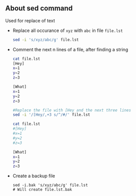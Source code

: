 ## About sed command
Used for replace of text

* Replace all occurance of `xyz` with `abc` in file `file.lst`
    ```bash
    sed -i 's/xyz/abc/g' file.lst
    ```
* Comment the next n lines of a file, after finding a string
    ```bash
    cat file.lst
    [Hey]
    x=1
    y=2
    z=3

    [What]
    x=1
    y=2
    z=3

    #Replace the file with [Hey and the next three lines
    sed -i '/[Hey/,+3 s/^/#/' file.lst

    cat file.lst
    #[Hey]
    #x=1
    #y=2
    #z=3

    [What]
    x=1
    y=2
    z=3
    ```

* Create a backup file
    ```
    sed -i.bak 's/xyz/abc/g' file.lst
    # Will create file.lst.bak
    ```